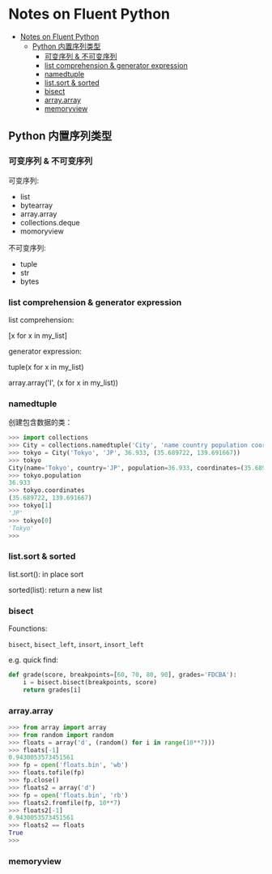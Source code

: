 # Notes on Fluent Python

- [Notes on Fluent Python](#notes-on-fluent-python)
  - [Python 内置序列类型](#python-内置序列类型)
    - [可变序列 & 不可变序列](#可变序列--不可变序列)
    - [list comprehension & generator expression](#list-comprehension--generator-expression)
    - [namedtuple](#namedtuple)
    - [list.sort & sorted](#listsort--sorted)
    - [bisect](#bisect)
    - [array.array](#arrayarray)
    - [memoryview](#memoryview)

## Python 内置序列类型


### 可变序列 & 不可变序列

可变序列:

- list
- bytearray
- array.array
- collections.deque
- momoryview

不可变序列:

- tuple
- str
- bytes

### list comprehension & generator expression

list comprehension:

[x for x in my_list]

generator expression:

tuple(x for x in my_list)

array.array('I', (x for x in my_list))

### namedtuple

创建包含数据的类：

```python
>>> import collections
>>> City = collections.namedtuple('City', 'name country population coordinates')
>>> tokyo = City('Tokyo', 'JP', 36.933, (35.689722, 139.691667))
>>> tokyo
City(name='Tokyo', country='JP', population=36.933, coordinates=(35.689722, 139.691667))
>>> tokyo.population
36.933
>>> tokyo.coordinates
(35.689722, 139.691667)
>>> tokyo[1]
'JP'
>>> tokyo[0]
'Tokyo'
>>> 
```

### list.sort & sorted

list.sort(): in place sort

sorted(list): return a new list


### bisect 

Founctions:

`bisect`, `bisect_left`, `insort`, `insort_left`

e.g. quick find:

```python
def grade(score, breakpoints=[60, 70, 80, 90], grades='FDCBA'):
    i = bisect.bisect(breakpoints, score)
    return grades[i]
```

### array.array

```python
>>> from array import array
>>> from random import random
>>> floats = array('d', (random() for i in range(10**7)))
>>> floats[-1]
0.9430053573451561
>>> fp = open('floats.bin', 'wb')
>>> floats.tofile(fp)
>>> fp.close()
>>> floats2 = array('d')
>>> fp = open('floats.bin', 'rb')
>>> floats2.fromfile(fp, 10**7)
>>> floats2[-1]
0.9430053573451561
>>> floats2 == floats
True
>>> 
```

### memoryview